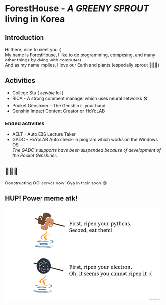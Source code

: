 # ForestHouse - *A GREENY SPROUT* living in Korea

## Introduction
Hi there, nice to meet you :)\
My name is ForestHouse, I like to do programming, composing, and many other things by doing with computers.\
And as my name implies, I love our Earth and plants (especially sprout 🌱🌱🌱)

## Activities
- College Stu ( *newbie* lol )
- RICA - A strong comment manager which uses neural networks 🛠️
- Pocket Genshiner - The Genshin in your hand
- Genshin Impact Content Creator on HoYoLAB

### Ended activities
- AELT - Auto EBS Lecture Taker
- GADC - HoYoLAB Auto check-in program which works on the Windows OS\
*The GADC's supports have been suspended because of development of the Pocket Genshiner.*

## 🌳🌲🍃
Constructing OCI server now! Cya in their soon 😊

## HUP! Power meme atk!
<img src="/meme/Ripening challenge.png?raw=true" height = "300px" align = "left">
